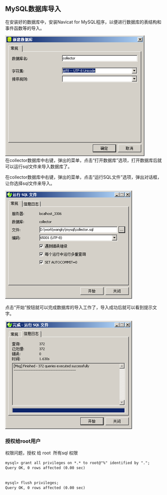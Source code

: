 ## MySQL数据库导入

在安装好的数据库中，安装Navicat  for MySQL程序，以便进行数据库的表结构和事件函数等的导入。

![](/assets/createdb.png)  
在collector数据库中右键，弹出的菜单，点击“打开数据库”选项，打开数据库后就可以运行sql文件来导入数据库了。

在collector数据库中右键，弹出的菜单，点击“运行SQL文件”选项，弹出对话框，让你选择sql文件来导入。

![](/assets/importsql.png)

点击“开始”按钮就可以完成数据库的导入工作了，导入成功后就可以看到提示文字。

![](/assets/importdbok.png)



### 授权给root用户

权限问题，授权 给 root  所有sql 权限

```
mysql> grant all privileges on *.* to root@"%" identified by ".";
Query OK, 0 rows affected (0.00 sec)


mysql> flush privileges;
Query OK, 0 rows affected (0.00 sec)
```



